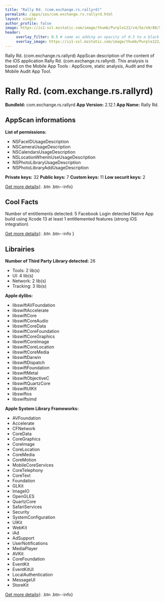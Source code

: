 ```yaml
---
title: "Rally Rd. (com.exchange.rs.rallyrd)"
permalink: /apps/ios/com.exchange.rs.rallyrd.html
layout: single
author_profile: false
image: https://is1-ssl.mzstatic.com/image/thumb/Purple122/v4/5e/e9/88/5ee98853-765f-e194-a7eb-d9a143e2df6d/AppIcon-0-0-1x_U007emarketing-0-0-0-5-0-0-sRGB-0-0-0-GLES2_U002c0-512MB-85-220-0-0.png/512x512bb.jpg
header: 
     overlay_filter: 0.5 # same as adding an opacity of 0.5 to a black background
     overlay_image: https://is1-ssl.mzstatic.com/image/thumb/Purple122/v4/5e/e9/88/5ee98853-765f-e194-a7eb-d9a143e2df6d/AppIcon-0-0-1x_U007emarketing-0-0-0-5-0-0-sRGB-0-0-0-GLES2_U002c0-512MB-85-220-0-0.png/512x512bb.jpg
---
```

Rally Rd. (com.exchange.rs.rallyrd) AppScan description of the content of the iOS application Rally Rd. (com.exchange.rs.rallyrd). This analysis is based on the Mobile App Tools : AppScore, static analysis, Audit and the Mobile Audit App Tool.

# Rally Rd. (com.exchange.rs.rallyrd)

**BundleId:** com.exchange.rs.rallyrd
**App Version:** 2.12.1
**App Name:** Rally Rd.


## AppScan informations 

**List of permissions:** 
- NSFaceIDUsageDescription
- NSCameraUsageDescription
- NSCalendarsUsageDescription
- NSLocationWhenInUseUsageDescription
- NSPhotoLibraryUsageDescription
- NSPhotoLibraryAddUsageDescription
  
  
**Private keys:** 32
**Public keys:** 7
**Custom keys:** 11
**Low securit keys:** 2
  
[Get more details](/pricing.html){: .btn .btn--info}

## Cool Facts

Number of entitlements detected: 5
Facebook Login detected
Native App
build using Xcode 13
at least 1 entitlemented features (strong iOS integration)
  
[Get more details](/pricing.html){: .btn .btn--info }

## Librairies 
**Number of Third Party Library detected:** 26
- Tools: 2 lib(s)
- UI: 4 lib(s)
- Network: 2 lib(s)
- Tracking: 3 lib(s)


**Apple dylibs:**
- libswiftAVFoundation
- libswiftAccelerate
- libswiftCore
- libswiftCoreAudio
- libswiftCoreData
- libswiftCoreFoundation
- libswiftCoreGraphics
- libswiftCoreImage
- libswiftCoreLocation
- libswiftCoreMedia
- libswiftDarwin
- libswiftDispatch
- libswiftFoundation
- libswiftMetal
- libswiftObjectiveC
- libswiftQuartzCore
- libswiftUIKit
- libswiftos
- libswiftsimd


**Apple System Library Frameworks:**
- AVFoundation
- Accelerate
- CFNetwork
- CoreData
- CoreGraphics
- CoreImage
- CoreLocation
- CoreMedia
- CoreMotion
- MobileCoreServices
- CoreTelephony
- CoreText
- Foundation
- GLKit
- ImageIO
- OpenGLES
- QuartzCore
- SafariServices
- Security
- SystemConfiguration
- UIKit
- WebKit
- iAd
- AdSupport
- UserNotifications
- MediaPlayer
- AVKit
- CoreFoundation
- EventKit
- EventKitUI
- LocalAuthentication
- MessageUI
- StoreKit


  
[Get more details](/pricing.html){: .btn .btn--info}

